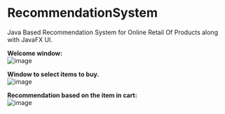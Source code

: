 # RecommendationSystem
Java Based Recommendation System for Online Retail Of Products along with JavaFX UI.

<b>Welcome window:</b> <br>
![image](https://user-images.githubusercontent.com/36640498/67507398-70df4900-f6ac-11e9-9b62-c297aa5da4b6.png)

<b>Window to select items to buy.</b> <br>
![image](https://user-images.githubusercontent.com/36640498/67507470-98361600-f6ac-11e9-997e-e48da5bc02d7.png)

<b>Recommendation based on the item in cart:</b><br>
![image](https://user-images.githubusercontent.com/36640498/67507619-e6e3b000-f6ac-11e9-879e-f00218038d95.png)
